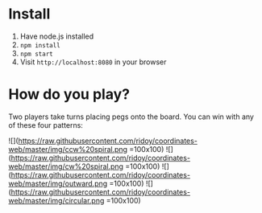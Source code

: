 # Install

1. Have node.js installed
2. `npm install`
3. `npm start`
4. Visit `http://localhost:8080` in your browser

# How do you play?

Two players take turns placing pegs onto the board. You can win with any of these four patterns:


![](https://raw.githubusercontent.com/ridoy/coordinates-web/master/img/ccw%20spiral.png =100x100)
![](https://raw.githubusercontent.com/ridoy/coordinates-web/master/img/cw%20spiral.png =100x100)
![](https://raw.githubusercontent.com/ridoy/coordinates-web/master/img/outward.png =100x100)
![](https://raw.githubusercontent.com/ridoy/coordinates-web/master/img/circular.png =100x100)


